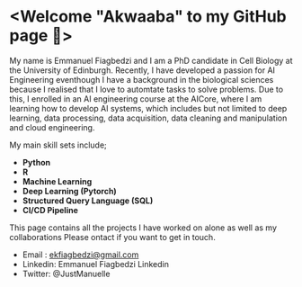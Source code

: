 # <Welcome "Akwaaba" to my GitHub page 👋>

My name is Emmanuel Fiagbedzi and I am a PhD candidate in Cell Biology at the University of Edinburgh. Recently, I have developed a passion for AI Engineering eventhough I have a background in the biological sciences because I realised that I love to automtate tasks to solve problems. Due to this, I enrolled in an AI engineering course at the AICore, where I am learning how to develop AI systems, which includes but not limited to deep learning, data processing, data acquisition, data cleaning and manipulation and cloud engineering.

My main skill sets include;
* **Python**
* **R**
* **Machine Learning**
* **Deep Learning (Pytorch)**
* **Structured Query Language (SQL)**
* **CI/CD Pipeline**

This page contains all the projects I have worked on alone as well as my collaborations
Please ontact if you want to get in touch.

* Email : ekfiagbedzi@gmail.com
* Linkedin: Emmanuel Fiagbedzi Linkedin
* Twitter: @JustManuelle

